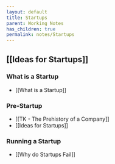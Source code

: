 ```yaml
---
layout: default
title: Startups
parent: Working Notes
has_children: true
permalink: notes/Startups
---
```


## [[Ideas for Startups]]

### What is a Startup
- [[What is a Startup]]

### Pre-Startup
- [[TK - The Prehistory of a Company]]
- [[Ideas for Startups]]

### Running a Startup
- [[Why do Startups Fail]]
